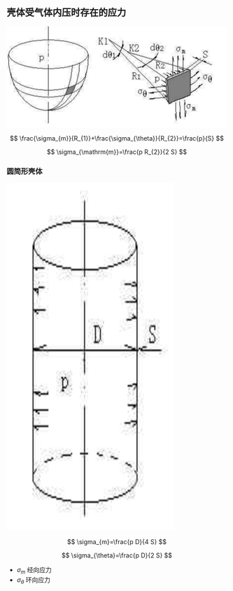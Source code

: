 
## 壳体受气体内压时存在的应力

![](PasteImage/2023-04-29-21-21-52.png)

$$
\frac{\sigma_{m}}{R_{1}}+\frac{\sigma_{\theta}}{R_{2}}=\frac{p}{S}
$$

$$
\sigma_{\mathrm{m}}=\frac{p R_{2}}{2 S}
$$

### 圆简形壳体

![](PasteImage/2023-04-29-21-24-30.png)

$$
\sigma_{m}=\frac{p D}{4 S}
$$

$$
\sigma_{\theta}=\frac{p D}{2 S}
$$

- $\sigma_{m}$ 经向应力
- $\sigma_{\theta}$ 环向应力